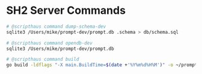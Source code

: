 # SH2 Server Commands

```bash
# @scripthaus command dump-schema-dev
sqlite3 /Users/mike/prompt-dev/prompt.db .schema > db/schema.sql
```

```bash
# @scripthaus command opendb-dev
sqlite3 /Users/mike/prompt-dev/prompt.db
```

```bash
# @scripthaus command build
go build -ldflags "-X main.BuildTime=$(date +'%Y%m%d%H%M')" -o ~/prompt-dev/local-server ./cmd
```

